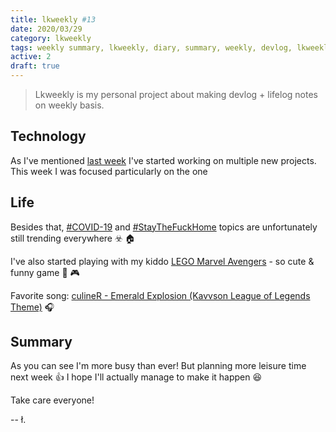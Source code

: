 ```yaml
---
title: lkweekly #13
date: 2020/03/29
category: lkweekly
tags: weekly summary, lkweekly, diary, summary, weekly, devlog, lkweekly2020, js, javascript, vue, vue.js
active: 2
draft: true
---
```


> Lkweekly is my personal project about making devlog + lifelog notes on weekly basis.

## Technology

As I've mentioned [last week](/lkweekly-12/) I've started working on multiple new projects. This week I was focused particularly on the one

## Life


Besides that, [#COVID-19](https://twitter.com/search?q=%23COVIDー19) and [#StayTheFuckHome](https://twitter.com/hashtag/StayTheFuckHome) topics are unfortunately still trending everywhere :biohazard: :house:

I've also started playing with my kiddo [LEGO Marvel Avengers](https://www.playstation.com/en-gb/games/lego-marvels-avengers-ps4/) - so cute & funny game 🙂 🎮

Favorite song: [culineR - Emerald Explosion (Kavvson League of Legends Theme)](https://open.spotify.com/track/4RVM3Fa3IE5sr0aheVtN9H?si=2SMKGOskSGy5xuyLOkIBZA) 🎧

## Summary

As you can see I'm more busy than ever! But planning more leisure time next week 👍 I hope I'll actually manage to make it happen 😆

Take care everyone!

-- ł.
